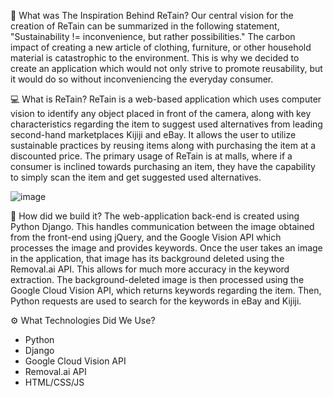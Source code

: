 🧠 What was The Inspiration Behind ReTain?
Our central vision for the creation of ReTain can be summarized in the following statement, "Sustainability != inconvenience, but rather possibilities." The carbon impact of creating a new article of clothing, furniture, or other household material is catastrophic to the environment. This is why we decided to create an application which would not only strive to promote reusability, but it would do so without inconveniencing the everyday consumer.

💻 What is ReTain?
ReTain is a web-based application which uses computer vision to identify any object placed in front of the camera, along with key characteristics regarding the item to suggest used alternatives from leading second-hand marketplaces Kijiji and eBay. It allows the user to utilize sustainable practices by reusing items along with purchasing the item at a discounted price. The primary usage of ReTain is at malls, where if a consumer is inclined towards purchasing an item, they have the capability to simply scan the item and get suggested used alternatives.

![image](https://user-images.githubusercontent.com/58268240/197909766-2d7fcc46-e089-4111-a1b6-6e177162ba78.png)

🔧 How did we build it?
The web-application back-end is created using Python Django. This handles communication between the image obtained from the front-end using jQuery, and the Google Vision API which processes the image and provides keywords. Once the user takes an image in the application, that image has its background deleted using the Removal.ai API. This allows for much more accuracy in the keyword extraction. The background-deleted image is then processed using the Google Cloud Vision API, which returns keywords regarding the item. Then, Python requests are used to search for the keywords in eBay and Kijiji.

⚙️ What Technologies Did We Use?
- Python
- Django
- Google Cloud Vision API
- Removal.ai API
- HTML/CSS/JS
